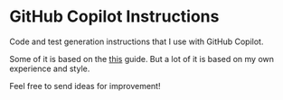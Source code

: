 # GitHub Copilot Instructions

Code and test generation instructions that I use with GitHub Copilot.

Some of it is based on the [this](https://poshcode.gitbook.io/powershell-practice-and-style/style-guide/code-layout-and-formatting) guide. But a lot of it is based on my own experience and style.

Feel free to send ideas for improvement!
